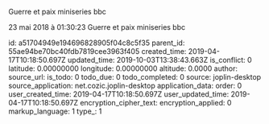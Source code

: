 Guerre et paix miniseries bbc

23 mai 2018 à 01:30:23
Guerre et paix miniseries bbc


id: a51704949e194696828905f04c8c5f35
parent_id: 55ae94be70bc40fdb7819cee3963f405
created_time: 2019-04-17T10:18:50.697Z
updated_time: 2019-10-03T13:38:43.663Z
is_conflict: 0
latitude: 0.00000000
longitude: 0.00000000
altitude: 0.0000
author: 
source_url: 
is_todo: 0
todo_due: 0
todo_completed: 0
source: joplin-desktop
source_application: net.cozic.joplin-desktop
application_data: 
order: 0
user_created_time: 2019-04-17T10:18:50.697Z
user_updated_time: 2019-04-17T10:18:50.697Z
encryption_cipher_text: 
encryption_applied: 0
markup_language: 1
type_: 1